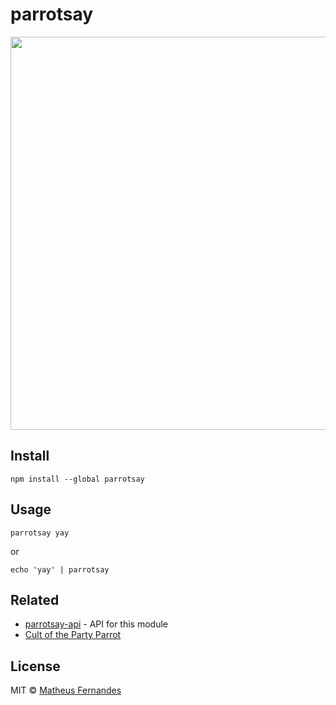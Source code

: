 # parrotsay

<img src="example.png" width="629">
<!-- TODO: change it to a GitHub url – see https://git.io/hpm README.md -->

## Install

```
npm install --global parrotsay
```

## Usage

`parrotsay yay`

or

`echo 'yay' | parrotsay`

## Related

- [parrotsay-api](https://github.com/matheuss/parrotsay-api) - API for this module
- [Cult of the Party Parrot](http://cultofthepartyparrot.com/)

## License

MIT © [Matheus Fernandes](http://matheus.top)
